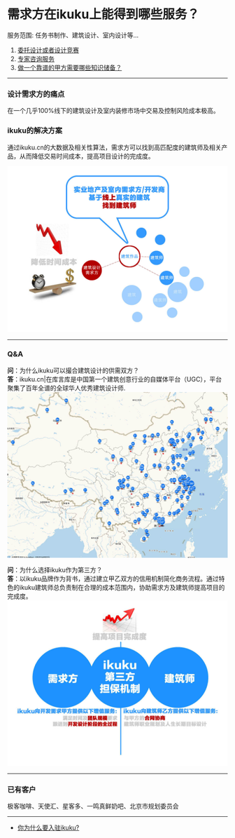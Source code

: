# 需求方在ikuku上能得到哪些服务？

服务范围: 任务书制作、建筑设计、室内设计等...

1. [委托设计或者设计竞赛](http://www.ikuku.cn/o2o.php)  
1. [专家咨询服务](http://wenda.ikuku.cn/index.php?qa=ask&cat=7) 
1. [做一个靠谱的甲方需要哪些知识储备？](http://www.ikuku.cn/tag/%E7%94%B2%E6%96%B9%E6%95%85%E4%BA%8B)

-----

### 设计需求方的痛点
在一个几乎100%线下的建筑设计及室内装修市场中交易及控制风险成本极高。  

### ikuku的解决方案
通过ikuku.cn的大数据及相关性算法，需求方可以找到高匹配度的建筑师及相关产品，从而降低交易时间成本，提高项目设计的完成度。

![map](images/ikuku01.jpg)

----
 

### Q&A
**问**：为什么ikuku可以撮合建筑设计的供需双方？    
**答**：ikuku.cn|在库言库是中国第一个建筑创意行业的自媒体平台（UGC），平台聚集了百年全谱的全球华人优秀建筑设计师.
![map](images/ikuku03.jpg)

**问**：为什么选择ikuku作为第三方？    
**答**：以ikuku品牌作为背书，通过建立甲乙双方的信用机制简化商务流程。通过特色的ikuku建筑师总负责制在合理的成本范围内，协助需求方及建筑师提高项目的完成度。
![map](images/ikuku02.jpg)

----

### 已有客户
极客咖啡、天使汇、星客多、一鸣真鲜奶吧、北京市规划委员会


 ------

* [你为什么要入驻ikuku?](signup.md)
